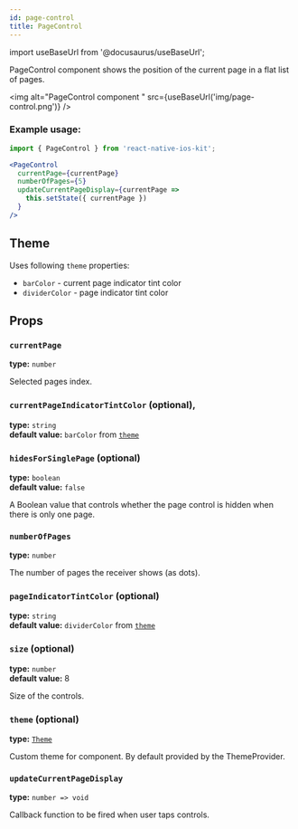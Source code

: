 ```yaml
---
id: page-control  
title: PageControl
---
```


import useBaseUrl from '@docusaurus/useBaseUrl';

PageControl component shows the position of the current page in a flat list of pages.

<img alt="PageControl component " src={useBaseUrl('img/page-control.png')} />

### Example usage:
```jsx
import { PageControl } from 'react-native-ios-kit';

<PageControl
  currentPage={currentPage}
  numberOfPages={5}
  updateCurrentPageDisplay={currentPage =>
    this.setState({ currentPage })
  }
/>
```

## Theme
Uses following `theme` properties:
- `barColor` - current page indicator tint color
- `dividerColor` - page indicator tint color

## Props

### `currentPage`
**type:** `number`  

Selected pages index.

### `currentPageIndicatorTintColor` (optional),
**type:** `string`  
**default value:** `barColor` from [`theme`](theme)

### `hidesForSinglePage` (optional)
**type:** `boolean`  
**default value:** `false`

A Boolean value that controls whether the page control is hidden when there is only one page.

### `numberOfPages`
**type:** `number`

The number of pages the receiver shows (as dots).

### `pageIndicatorTintColor` (optional)  
**type:** `string`  
**default value:** `dividerColor` from [`theme`](theme)

### `size` (optional)  
**type:** `number`  
**default value:** 8

Size of the controls.

### `theme` (optional)
**type:** [`Theme`](theme)

Custom theme for component. By default provided by the ThemeProvider.

### `updateCurrentPageDisplay`
**type:** `number => void`

Callback function to be fired when user taps controls.
